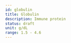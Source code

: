```yaml
---
id: globulin
title: Globulin
description: Immune protein
status: draft
unit: g/dL
range: 1.5 - 4.6
---
```


